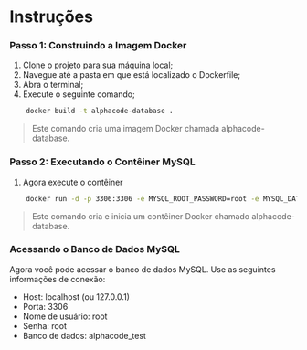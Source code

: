 # Instruções
### Passo 1: Construindo a Imagem Docker
 1. Clone o projeto para sua máquina local;
 2. Navegue até a pasta em que está localizado o Dockerfile;
 3. Abra o terminal;
 4. Execute o seguinte comando;

````bash
    docker build -t alphacode-database .
````

>Este comando cria uma imagem Docker chamada alphacode-database.

### Passo 2: Executando o Contêiner MySQL
1. Agora execute o contêiner 

```` bash
    docker run -d -p 3306:3306 -e MYSQL_ROOT_PASSWORD=root -e MYSQL_DATABASE=alphacode_test alphacode-database
````
>Este comando cria e inicia um contêiner Docker chamado alphacode-database.

### Acessando o Banco de Dados MySQL

Agora você pode acessar o banco de dados MySQL. Use as seguintes informações de conexão:

* Host: localhost (ou 127.0.0.1)
* Porta: 3306
* Nome de usuário: root
* Senha: root
* Banco de dados: alphacode_test